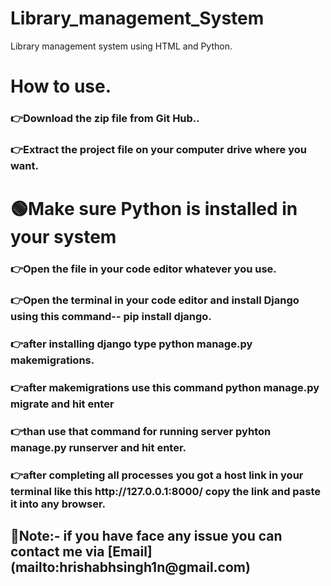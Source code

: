 # Library_management_System
Library management system using HTML and Python.
# How to use. 
<h3>👉Download the zip file from Git Hub..</h3>
<h3>👉Extract the project file on your computer drive where you want.</h3>
<h1> 🟢Make sure Python is installed in your system  </h1>
<h3>👉Open the file in your code editor whatever you use.</h3>
<h3>👉Open the terminal in your code editor and install Django using this command-- pip install django.</h3>
<h3>👉after installing django type python manage.py makemigrations.</h3>
<h3>👉after makemigrations use this command python manage.py migrate and hit enter</h3>
<h3>👉than use that command for running server pyhton manage.py runserver and hit enter.</h3>
<h3>👉after completing all processes you got a host link in your terminal like this http://127.0.0.1:8000/ copy the link and paste it into any browser.</h3>
 <h2>🔴Note:- if you have face any issue you can contact me via [Email](mailto:hrishabhsingh1n@gmail.com)</h2>
